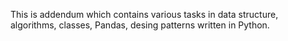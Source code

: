 This is addendum which contains various tasks in data structure, algorithms, classes, Pandas, desing patterns written in Python.
